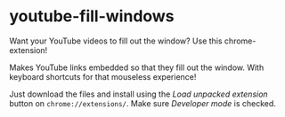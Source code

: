 # youtube-fill-windows
Want your YouTube videos to fill out the window? Use this chrome-extension!

Makes YouTube links embedded so that they fill out the window. 
With keyboard shortcuts for that mouseless experience!

Just download the files and install using the *Load unpacked extension* button on `chrome://extensions/`. 
Make sure *Developer mode* is checked.
